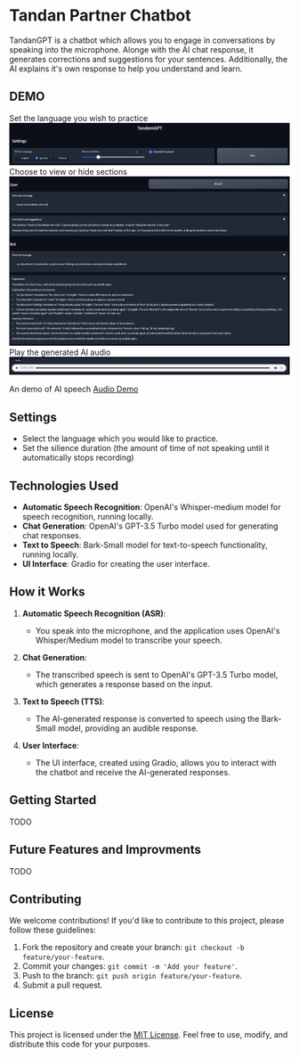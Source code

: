 # Tandan Partner Chatbot

TandanGPT is a chatbot which allows you to engage in conversations by speaking into the microphone. Alonge with the AI chat response, it generates corrections and suggestions for your sentences. Additionally, the AI explains it's own response to help you understand and learn.

## DEMO

Set the language you wish to practice
![Screenshot 1](setting.jpg)
Choose to view or hide sections
![Screenshot 2](chat.jpg)
Play the generated AI audio
![Screenshot 3](audio.jpg)

An demo of AI speech
[Audio Demo](AI_speech.wav)

## Settings
- Select the language which you would like to practice.
- Set the silience duration (the amount of time of not speaking until it automatically stops recording)

## Technologies Used

- **Automatic Speech Recognition**: OpenAI's Whisper-medium model for speech recognition, running locally.
- **Chat Generation**: OpenAI's GPT-3.5 Turbo model used for generating chat responses.
- **Text to Speech**: Bark-Small model for text-to-speech functionality, running locally.
- **UI Interface**: Gradio for creating the user interface.

## How it Works

1. **Automatic Speech Recognition (ASR)**:
   - You speak into the microphone, and the application uses OpenAI's Whisper/Medium model to transcribe your speech.

2. **Chat Generation**:
   - The transcribed speech is sent to OpenAI's GPT-3.5 Turbo model, which generates a response based on the input.

3. **Text to Speech (TTS)**:
   - The AI-generated response is converted to speech using the Bark-Small model, providing an audible response.

4. **User Interface**:
   - The UI interface, created using Gradio, allows you to interact with the chatbot and receive the AI-generated responses.

## Getting Started

TODO

## Future Features and Improvments

TODO

## Contributing

We welcome contributions! If you'd like to contribute to this project, please follow these guidelines:

1. Fork the repository and create your branch: `git checkout -b feature/your-feature`.
2. Commit your changes: `git commit -m 'Add your feature'`.
3. Push to the branch: `git push origin feature/your-feature`.
4. Submit a pull request.

## License

This project is licensed under the [MIT License](LICENSE). Feel free to use, modify, and distribute this code for your purposes.
